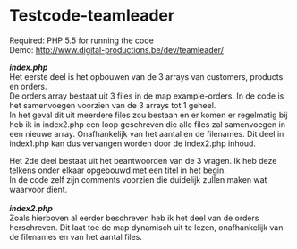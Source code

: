 # Testcode-teamleader

Required: PHP 5.5 for running the code<br>
Demo: http://www.digital-productions.be/dev/teamleader/

<b><i>index.php</i></b><br>
Het eerste deel is het opbouwen van de 3 arrays van customers, products en orders.<br>
De orders array bestaat uit 3 files in de map example-orders. In de code is het samenvoegen voorzien van de 3 arrays tot 1 geheel.<br>
In het geval dit uit meerdere files zou bestaan en er komen er regelmatig bij heb ik in index2.php een loop geschreven die alle files zal samenvoegen in een nieuwe array. Onafhankelijk van het aantal en de filenames. Dit deel in index1.php kan dus vervangen worden door de index2.php inhoud.

Het 2de deel bestaat uit het beantwoorden van de 3 vragen. Ik heb deze telkens onder elkaar opgebouwd met een titel in het begin.<br>
In de code zelf zijn comments voorzien die duidelijk zullen maken wat waarvoor dient.
<br><br>
<b><i>index2.php</i></b><br>
Zoals hierboven al eerder beschreven heb ik het deel van de orders herschreven. Dit laat toe de map dynamisch uit te lezen, onafhankelijk van de filenames en van het aantal files.
